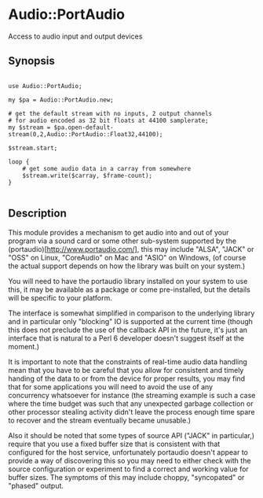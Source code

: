 # Audio::PortAudio

Access to audio input and output devices

## Synopsis

```perl6

use Audio::PortAudio;

my $pa = Audio::PortAudio.new;

# get the default stream with no inputs, 2 output channels
# for audio encoded as 32 bit floats at 44100 samplerate;
my $stream = $pa.open-default-stream(0,2,Audio::PortAudio::Float32,44100);

$stream.start;

loop {
	# get some audio data in a carray from somewhere
	$stream.write($carray, $frame-count);
}


```

## Description

This module provides a mechanism to get audio into and out of your
program via a sound card or some other sub-system supported by the
(portaudio)[http://www.portaudio.com/], this may include "ALSA", "JACK"
or "OSS" on Linux, "CoreAudio" on Mac and "ASIO" on Windows, (of course
the actual support depends on how the library was built on your system.)

You will need to have the portaudio library installed on your system
to use this, it may be available as a package or come pre-installed,
but the details will be specific to your platform.

The interface is somewhat simplified in comparison to the underlying
library and in particular only "blocking" IO is supported at the current
time (though this does not preclude the use of the callback API in the
future, it's just an interface that is natural to a Perl 6 developer
doesn't suggest itself at the moment.)

It is important to note that the constraints of real-time audio data
handling mean that you have to be careful that you allow for consistent
and timely handing of the data to or from the device for proper results,
you may find that for some applications you will need to avoid the use
of any concurrency whatsoever for instance (the streaming example is
such a case where the time budget was such that any unexpected garbage
collection or other processor stealing activity didn't leave the process
enough time spare to recover and the stream eventually became unusable.)

Also it should be noted that some types of source API ("JACK" in
particular,) require that you use a fixed buffer size that is consistent
with that configured for the host service, unfortunately portaudio doesn't
appear to provide a way of discovering this so you may need to either
check with the source configuration or experiment to find a correct and
working value for buffer sizes.  The symptoms of this may include choppy,
"syncopated" or "phased" output.


